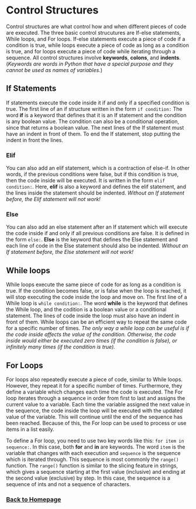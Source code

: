 # Control Structures
Control structures are what control how and when different pieces of code are executed. The three basic control strucutures are If-else statements, While loops, and For loops. If-else statements execute a piece of code if a condition is true, while loops execute a piece of code as long as a condition is true, and for loops execute a piece of code while iterating through a sequence.  All control structures involve **keywords**, **colons**, and **indents**.  (_Keywords are  words in Python that have a special purpose and they cannot be used as names of variables._)

## If Statements
If statements execute the code inside it if and only if a specified condition is true. The first line of an if structure written in the form `if condition:`
The word **if** is a keyword that defines that it is an If statement and the condition is any boolean value. The condition can also be a conditional operation, since that returns a boolean value. The next lines of the If statement must have an indent in front of them. To end the If statement, stop putting the indent in front the lines. 

### Elif
You can also add an elif statement, which is a contraction of else-if. In other words, if the previous conditions were false, but if this condition is true, then the code inside will be executed. It is written in the form `elif condition:`. Here, **elif** is also a keyword and defines the elif statement, and the lines inside the statement should be indented. _Without an If statement before, the Elif statement will not work!_

### Else
You can also add an else statement after an If statement which will execute the code inside if and only if all previous conditions are false. It is defined in the form `else:`. **Else** is the keyword that defines the Else statement and each line of code in the Else statement should also be indented. _Without an If statement before, the Else statement will not work!_

## While loops
While loops execute the same piece of code for as long as a condition is true. If the condition becomes false, or is false when the loop is reached, it will stop executing the code inside the loop and move on. The first line of a While loop is `while condition:`. The word **while** is the keyword that defines the While loop, and the codition is a boolean value or a conditional statement. The lines of code inside the loop must also have an indent in front of them. While loops can be an efficient way to repeat the same code for a specific number of times. _The only way a while loop can be useful is if the code inside affects the value of the condition. Otherwise, the code inside would either be executed zero times (if the condition is false), or infinitely many times (if the condition is true)._

## For Loops
For loops also repeatedly execute a piece of code, similar to While loops. However, they repeat it for a specific number of times. Furthermore, they define a variable which changes each time the code is executed. The For loop iterates through a sequence in order from first to last and assigns the current value to a variable. Each time the variable assigned the next value in the sequence, the code inside the loop will be executed with the updated value of the variable. This will continue until the end of the sequence has been reached. Because of this, the For loop can be used to process or use items in a list easily.

To define a For loop, you need to use two key words like this: `for item in sequence:`. In this case, both **for** and **in** are keywords. The word `item` is the variable that changes with each execution and `sequence` is the sequence which is iterated through. This sequence is most commonly the `range()` function. The `range()` function is similar to the slicing feature in strings, which gives a sequence starting at the first value (inclusive) and ending at the second value (exclusive) by step. In this case, the sequence is a sequence of ints and not a sequence of characters.

### [Back to Homepage](README.md)
